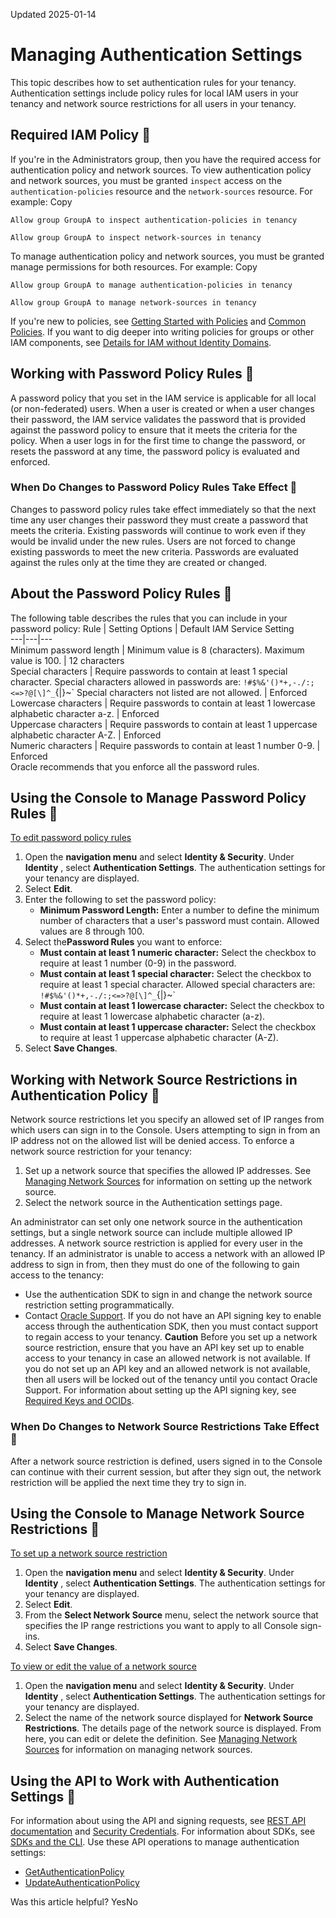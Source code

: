 Updated 2025-01-14
# Managing Authentication Settings
This topic describes how to set authentication rules for your tenancy. Authentication settings include policy rules for local IAM users in your tenancy and network source restrictions for all users in your tenancy.
## Required IAM Policy 🔗 
If you're in the Administrators group, then you have the required access for authentication policy and network sources. 
To view authentication policy and network sources, you must be granted `inspect` access on the `authentication-policies` resource and the `network-sources` resource. For example:
Copy
```
Allow group GroupA to inspect authentication-policies in tenancy
```

```
Allow group GroupA to inspect network-sources in tenancy
```

To manage authentication policy and network sources, you must be granted manage permissions for both resources. For example:
Copy
```
Allow group GroupA to manage authentication-policies in tenancy
```

```
Allow group GroupA to manage network-sources in tenancy
```

If you're new to policies, see [Getting Started with Policies](https://docs.oracle.com/en-us/iaas/Content/Identity/Concepts/policygetstarted.htm#Getting_Started_with_Policies) and [Common Policies](https://docs.oracle.com/en-us/iaas/Content/Identity/Concepts/commonpolicies.htm#top). If you want to dig deeper into writing policies for groups or other IAM components, see [Details for IAM without Identity Domains](https://docs.oracle.com/en-us/iaas/Content/Identity/Reference/iampolicyreference.htm#top).
## Working with Password Policy Rules 🔗 
A password policy that you set in the IAM service is applicable for all local (or non-federated) users.
When a user is created or when a user changes their password, the IAM service validates the password that is provided against the password policy to ensure that it meets the criteria for the policy. When a user logs in for the first time to change the password, or resets the password at any time, the password policy is evaluated and enforced.
### When Do Changes to Password Policy Rules Take Effect 🔗 
Changes to password policy rules take effect immediately so that the next time any user changes their password they must create a password that meets the criteria. Existing passwords will continue to work even if they would be invalid under the new rules. Users are not forced to change existing passwords to meet the new criteria. Passwords are evaluated against the rules only at the time they are created or changed. 
## About the Password Policy Rules 🔗 
The following table describes the rules that you can include in your password policy:
Rule | Setting Options | Default IAM Service Setting  
---|---|---  
Minimum password length |  Minimum value is 8 (characters). Maximum value is 100. |  12 characters  
Special characters |  Require passwords to contain at least 1 special character. Special characters allowed in passwords are:  `!#$%&'()*+,-./:;<=>?@[\]^_`{|}~` Special characters not listed are not allowed. | Enforced  
Lowercase characters | Require passwords to contain at least 1 lowercase alphabetic character a-z. | Enforced  
Uppercase characters | Require passwords to contain at least 1 uppercase alphabetic character A-Z. | Enforced  
Numeric characters | Require passwords to contain at least 1 number 0-9. | Enforced  
Oracle recommends that you enforce all the password rules.
## Using the Console to Manage Password Policy Rules 🔗 
[To edit password policy rules](https://docs.oracle.com/en-us/iaas/Content/Identity/Tasks/managingpasswordrules.htm)
  1. Open the **navigation menu** and select **Identity & Security**. Under **Identity** , select **Authentication Settings**. The authentication settings for your tenancy are displayed.
  2. Select **Edit**. 
  3. Enter the following to set the password policy: 
     * **Minimum Password Length:** Enter a number to define the minimum number of characters that a user's password must contain. Allowed values are 8 through 100.
  4. Select the**Password Rules** you want to enforce:
     * **Must contain at least 1 numeric character:** Select the checkbox to require at least 1 number (0-9) in the password. 
     * **Must contain at least 1 special character:** Select the checkbox to require at least 1 special character. Allowed special characters are: `!#$%&'()*+,-./:;<=>?@[\]^_`{|}~`
     * **Must contain at least 1 lowercase character:** Select the checkbox to require at least 1 lowercase alphabetic character (a-z).
     * **Must contain at least 1 uppercase character:** Select the checkbox to require at least 1 uppercase alphabetic character (A-Z). 
  5. Select **Save Changes**.


## Working with Network Source Restrictions in Authentication Policy 🔗 
Network source restrictions let you specify an allowed set of IP ranges from which users can sign in to the Console. Users attempting to sign in from an IP address not on the allowed list will be denied access.
To enforce a network source restriction for your tenancy:
  1. Set up a network source that specifies the allowed IP addresses. See [Managing Network Sources](https://docs.oracle.com/en-us/iaas/Content/Identity/Tasks/managingnetworksources.htm#Managing_Network_Sources) for information on setting up the network source.
  2. Select the network source in the Authentication settings page.


An administrator can set only one network source in the authentication settings, but a single network source can include multiple allowed IP addresses.
A network source restriction is applied for every user in the tenancy. If an administrator is unable to access a network with an allowed IP address to sign in from, then they must do one of the following to gain access to the tenancy:
  * Use the authentication SDK to sign in and change the network source restriction setting programmatically.
  * Contact [Oracle Support](https://docs.oracle.com/iaas/Content/GSG/Tasks/contactingsupport.htm). If you do not have an API signing key to enable access through the authentication SDK, then you must contact support to regain access to your tenancy.
**Caution** Before you set up a network source restriction, ensure that you have an API key set up to enable access to your tenancy in case an allowed network is not available. If you do not set up an API key and an allowed network is not available, then all users will be locked out of the tenancy until you contact Oracle Support. For information about setting up the API signing key, see [Required Keys and OCIDs](https://docs.oracle.com/iaas/Content/API/Concepts/apisigningkey.htm).


### When Do Changes to Network Source Restrictions Take Effect 🔗 
After a network source restriction is defined, users signed in to the Console can continue with their current session, but after they sign out, the network restriction will be applied the next time they try to sign in.
## Using the Console to Manage Network Source Restrictions 🔗 
[To set up a network source restriction](https://docs.oracle.com/en-us/iaas/Content/Identity/Tasks/managingpasswordrules.htm)
  1. Open the **navigation menu** and select **Identity & Security**. Under **Identity** , select **Authentication Settings**. The authentication settings for your tenancy are displayed.
  2. Select **Edit**. 
  3. From the **Select Network Source** menu, select the network source that specifies the IP range restrictions you want to apply to all Console sign-ins. 
  4. Select **Save Changes**.


[To view or edit the value of a network source](https://docs.oracle.com/en-us/iaas/Content/Identity/Tasks/managingpasswordrules.htm)
  1. Open the **navigation menu** and select **Identity & Security**. Under **Identity** , select **Authentication Settings**. The authentication settings for your tenancy are displayed.
  2. Select the name of the network source displayed for **Network Source Restrictions**. 
The details page of the network source is displayed. From here, you can edit or delete the definition. See [Managing Network Sources](https://docs.oracle.com/en-us/iaas/Content/Identity/Tasks/managingnetworksources.htm#Managing_Network_Sources) for information on managing network sources.


## Using the API to Work with Authentication Settings 🔗 
For information about using the API and signing requests, see [REST API documentation](https://docs.oracle.com/iaas/Content/API/Concepts/usingapi.htm) and [Security Credentials](https://docs.oracle.com/iaas/Content/General/Concepts/credentials.htm). For information about SDKs, see [SDKs and the CLI](https://docs.oracle.com/iaas/Content/API/Concepts/sdks.htm).
Use these API operations to manage authentication settings:
  * [GetAuthenticationPolicy](https://docs.oracle.com/iaas/api/#/en/identity/latest/AuthenticationPolicy/GetAuthenticationPolicy)
  * [UpdateAuthenticationPolicy](https://docs.oracle.com/iaas/api/#/en/identity/latest/AuthenticationPolicy/UpdateAuthenticationPolicy)


Was this article helpful?
YesNo

